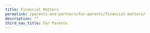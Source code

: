 ```yaml
---
title: Financial Matters
permalink: /parents-and-partners/for-parents/financial-matters/
description: ""
third_nav_title: For Parents
---
```

